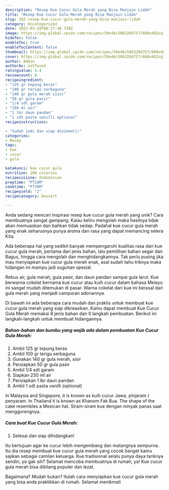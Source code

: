 ```yaml
---
description: "Resep Kue Cucur Gula Merah yang Bisa Manjain Lidah"
title: "Resep Kue Cucur Gula Merah yang Bisa Manjain Lidah"
slug: 102-resep-kue-cucur-gula-merah-yang-bisa-manjain-lidah
category: Uncategorized
date: 2022-03-28T08:17:46.730Z
image: https://img-global.cpcdn.com/recipes/59e46c586320d757/680x482cq70/kue-cucur-gula-merah-foto-resep-utama.jpg
hideToc: false
enableToc: true
enableTocContent: false
thumbnail: https://img-global.cpcdn.com/recipes/59e46c586320d757/680x482cq70/kue-cucur-gula-merah-foto-resep-utama.jpg
cover: https://img-global.cpcdn.com/recipes/59e46c586320d757/680x482cq70/kue-cucur-gula-merah-foto-resep-utama.jpg
author: Admin
authorAv: notfound
ratingvalue: 4.4
reviewcount: 8
recipeingredient:
- "125 gr tepung beras"
- "100 gr terigu serbaguna"
- "140 gr gula merah sisir"
- "50 gr gula pasir"
- "1/4 sdt garam"
- "250 ml air"
- "1 lbr daun pandan"
- "1 sdt pasta vanilli optional"
recipeinstructions:

- "Sudah jadi dan siap dinikmati!"
categories:
- Resep
tags:
- kue
- cucur
- gula

katakunci: kue cucur gula 
nutrition: 280 calories
recipecuisine: Indonesian
preptime: "PT24M"
cooktime: "PT39M"
recipeyield: "2"
recipecategory: Dessert

---
```





Anda sedang mencari inspirasi resep kue cucur gula merah yang unik? Cara membuatnya sangat gampang. Kalau keliru mengolah maka hasilnya tidak akan memuaskan dan bahkan tidak sedap. Padahal kue cucur gula merah yang enak seharusnya punya aroma dan rasa yang dapat memancing selera Kita.





Ada beberapa hal yang sedikit banyak mempengaruhi kualitas rasa dari kue cucur gula merah, pertama dari jenis bahan, lalu pemilihan bahan segar dan Bagus, hingga cara mengolah dan menghidangkannya. Tak perlu pusing jika mau menyiapkan kue cucur gula merah enak,      asal sudah tahu triknya maka hidangan ini mampu jadi suguhan spesial.














Rebus air, gula merah, gula pasir, dan daun pandan sampai gula larut. Kue berwarna cokelat bernama kue cucur atau kuih cucur dalam bahasa Melayu ini sangat mudah ditemukan di pasar. Warna cokelat dari kue ini berasal dari gula merah yang menjadi campuran adonannya.






Di bawah ini ada beberapa cara mudah dan praktis untuk membuat kue cucur gula merah yang siap dikreasikan. Kamu dapat membuat Kue Cucur Gula Merah memakai 8 jenis bahan dan 0 langkah pembuatan. Berikut ini langkah-langkah untuk membuat hidangannya.

<!--inarticleads1-->

##### Bahan-bahan dan bumbu yang wajib ada dalam pembuatan Kue Cucur Gula Merah:

1. Ambil 125 gr tepung beras
1. Ambil 100 gr terigu serbaguna
1. Gunakan 140 gr gula merah, sisir
1. Persiapkan 50 gr gula pasir
1. Ambil 1/4 sdt garam
1. Siapkan 250 ml air
1. Persiapkan 1 lbr daun pandan
1. Ambil 1 sdt pasta vanilli (optional)


In Malaysia and Singapore, it is known as kuih cucur Jawa, pinjaram / penyaram. In Thailand it is known as Khanom Fak Bua. The shape of the cake resembles a Mexican hat. Siram-siram kue dengan minyak panas saat menggorengnya. 

<!--inarticleads2-->

##### Cara buat Kue Cucur Gula Merah:


1. Selesai dan siap dihidangkan!

Itu bertujuan agar ke cucur lebih mengembang dan matangnya sempurna. Itu dia resep membuat kue cucur gula merah yang cocok banget kamu sajikan sebagai camilan keluarga. Kue tradisional selalu punya daya tariknya sendiri, ya gak sih? Selamat mencoba membuatnya di rumah, ya! Kue cucur gula merah bisa dibilang populer dan lezat. 

Bagaimana? Mudah bukan? Itulah cara menyiapkan kue cucur gula merah yang bisa anda praktikkan di rumah. Selamat menikmati
